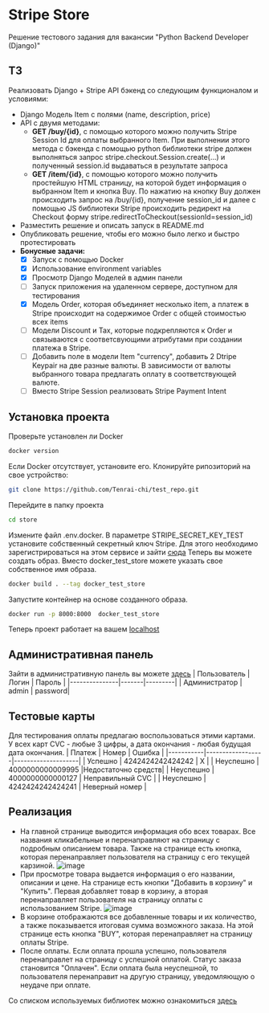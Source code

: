 # Stripe Store
 Решение тестового задания для вакансии "Python Backend Developer (Django)"
 
## ТЗ
Реализовать Django + Stripe API бэкенд со следующим функционалом и условиями:
* Django Модель Item с полями (name, description, price) 
* API с двумя методами:
    - **GET /buy/{id}**, c помощью которого можно получить Stripe Session Id для оплаты выбранного Item. При выполнении этого метода c бэкенда с помощью python библиотеки stripe должен выполняться запрос stripe.checkout.Session.create(...) и полученный session.id выдаваться в результате запроса
    - **GET /item/{id}**, c помощью которого можно получить простейшую HTML страницу, на которой будет информация о выбранном Item и кнопка Buy. По нажатию на кнопку Buy должен происходить запрос на /buy/{id}, получение session_id и далее  с помощью JS библиотеки Stripe происходить редирект на Checkout форму stripe.redirectToCheckout(sessionId=session_id)
* Разместить решение и описать запуск в README.md
* Опубликовать решение, чтобы его можно было легко и быстро протестировать
* **Бонусные задачи:**
    - [x] Запуск с помощью Docker
    - [x] Использование environment variables
    - [x] Просмотр Django Моделей в админ панели
    - [ ] Запуск приложения на удаленном сервере, доступном для тестирования
    - [x] Модель Order, которая объединяет несколько item, а платеж в Stripe происходит на содержимое Order с общей стоимостью всех items
    - [ ] Модели Discount и Tax, которые подкрепляются к Order и связываются с соответсвующими атрибутами при создании платежа в Stripe.
    - [ ] Добавить поле в модели Item "currency", добавить 2 Dtripe Keypair на две разные валюты. В зависимости от валюты выбранного товара предлагать оплату в соответствующей валюте.
    - [ ] Вместо Stripe Session реализовать Stripe Payment Intent
      
## Установка проекта
Проверьте установлен ли Docker
```bash
docker version
```
Если Docker отсутствует, установите его.
Клонируйте рипозиторий на свое устройство:
```bash
git clone https://github.com/Tenrai-chi/test_repo.git
```
Перейдите в папку проекта
```bash
cd store
```
Измените файл .env.docker. В параметре STRIPE_SECRET_KEY_TEST установите собственный секретный ключ Stripe. Для этого необходимо зарегистрироваться на этом сервисе и зайти [сюда](https://dashboard.stripe.com/test/apikeys)
Теперь вы можете создать образ. Вместо docker_test_store можете указать свое собственное имя образа.
```bash
docker build . --tag docker_test_store
```
Запустите контейнер на основе созданного образа.
```bash
docker run -p 8000:8000  docker_test_store 
```
Теперь проект работает на вашем [localhost](http://127.0.0.1:8000/)
## Административная панель
Зайти в административную панель вы можете [здесь](http://127.0.0.1:8000/admin/)
| Пользователь  | Логин | Пароль  |
|---------------|-------|---------|
| Администратор | admin | password|

## Тестовые карты
Для тестирования оплаты предлагаю воспользоваться этими картами. У всех карт CVC - любые 3 цифры, а дата окончания - любая будущая дата окончания.
|   Платеж  |       Номер      |       Ошибка       |
|-----------|------------------|--------------------|
|  Успешно  | 4242424242424242 |          Х         |
| Неуспешно | 4000000000009995 |Недостаточно средств|
| Неуспешно | 4000000000000127 |  Неправильный CVC  |
| Неуспешно | 4242424242424241 |   Неверный номер   |

## Реализация
* На главной странице выводится информация обо всех товарах. Все названия кликабельные и перенаправляют на страницу с подробным описанием товара. Также на странице есть кнопка, которая перенаправляет пользователя на страницу с его текущей карзиной.
![image](https://github.com/Tenrai-chi/test_repo/assets/79309888/046a2400-8f25-4313-ba86-bdafc1f775fd)
* При просмотре товара выдается информация о его названии, описании и цене. На странице есть кнопки "Добавить в корзину" и "Купить". Первая добавляет товар в корзину, а вторая перенаправляет пользователя на страницу оплаты с использованием Stripe.
![image](https://github.com/Tenrai-chi/test_repo/assets/79309888/c1f5d976-23be-4325-bdb8-48887a6d2d30)
* В корзине отображаются все добавленные товары и их количество, а также показывается итоговая сумма возможного заказа. На этой странице есть кнопка "BUY", которая перенаправляет на страницу оплаты Stripe.
* После оплаты. Если оплата прошла успешно, пользователя перенаправлет на страницу с успешной оплатой. Статус заказа становится "Оплачен". Если оплата была неуспешной, то пользователя перенаправит на другую страницу, уведомляющую о неудаче при оплате.

Со списком используемых библиотек можно ознакомиться [здесь](https://github.com/Tenrai-chi/test_repo/blob/main/store/requirements.txt)
